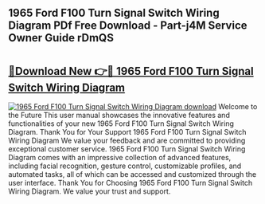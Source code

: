 ## 1965 Ford F100 Turn Signal Switch Wiring Diagram PDf Free Download - Part-j4M Service Owner Guide rDmQS

# <h2><a href="http://dfs97xb.blite.top/?on=1965+Ford+F100+Turn+Signal+Switch+Wiring+Diagram">🔗Download New 👉🔴 1965 Ford F100 Turn Signal Switch Wiring Diagram</a></h2>

[![1965 Ford F100 Turn Signal Switch Wiring Diagram download](https://i.imgur.com/lujVjoI.png)](http://dfs97xb.blite.top/?on=1965+Ford+F100+Turn+Signal+Switch+Wiring+Diagram)
Welcome to the Future This user manual showcases the innovative features and functionalities of your new 1965 Ford F100 Turn Signal Switch Wiring Diagram. Thank You for Your Support 1965 Ford F100 Turn Signal Switch Wiring Diagram We value your feedback and are committed to providing exceptional customer service. 1965 Ford F100 Turn Signal Switch Wiring Diagram comes with an impressive collection of advanced features, including facial recognition, gesture control, customizable profiles, and automated tasks, all of which can be accessed and customized through the user interface. Thank You for Choosing 1965 Ford F100 Turn Signal Switch Wiring Diagram. We value your trust and support.
